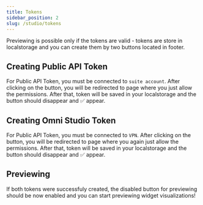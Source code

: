 ```yaml
---
title: Tokens
sidebar_position: 2
slug: /studio/tokens
---
```


Previewing is possible only if the tokens are valid - tokens are store in localstorage and you can create them by two buttons located in footer.

## Creating Public API Token

For Public API Token, you must be connected to `suite account`. After clicking on the button, you will be redirected to page where you just allow the permissions. After that, token will be saved in your localstorage and the button should disappear and ✅ appear.

## Creating Omni Studio Token

For Public API Token, you must be connected to `VPN`. After clicking on the button, you will be redirected to page where you again just allow the permissions. After that, token will be saved in your localstorage and the button should disappear and ✅ appear.

## Previewing

If both tokens were successfuly created, the disabled button for previewing should be now enabled and you can start previewing widget visualizations!

